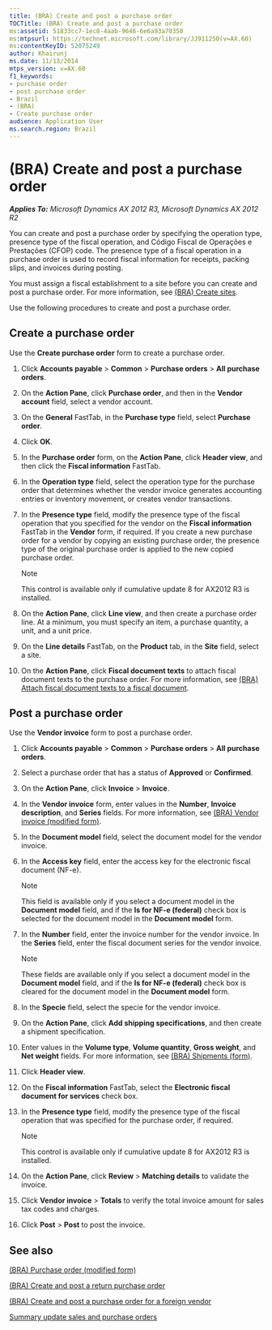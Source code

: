 ```yaml
---
title: (BRA) Create and post a purchase order
TOCTitle: (BRA) Create and post a purchase order
ms:assetid: 51833cc7-1ec8-4aab-9646-6e6a93a70350
ms:mtpsurl: https://technet.microsoft.com/library/JJ911250(v=AX.60)
ms:contentKeyID: 52075249
author: Khairunj
ms.date: 11/13/2014
mtps_version: v=AX.60
f1_keywords:
- purchase order
- post purchase order
- Brazil
- (BRA)
- Create purchase order
audience: Application User
ms.search.region: Brazil
---
```


# (BRA) Create and post a purchase order 


_**Applies To:** Microsoft Dynamics AX 2012 R3, Microsoft Dynamics AX 2012 R2_

You can create and post a purchase order by specifying the operation type, presence type of the fiscal operation, and Código Fiscal de Operações e Prestações (CFOP) code. The presence type of a fiscal operation in a purchase order is used to record fiscal information for receipts, packing slips, and invoices during posting.

You must assign a fiscal establishment to a site before you can create and post a purchase order. For more information, see [(BRA) Create sites](bra-create-sites.md).

Use the following procedures to create and post a purchase order.

## Create a purchase order

Use the **Create purchase order** form to create a purchase order.

1.  Click **Accounts payable** \> **Common** \> **Purchase orders** \> **All purchase orders**.

2.  On the **Action Pane**, click **Purchase order**, and then in the **Vendor account** field, select a vendor account.

3.  On the **General** FastTab, in the **Purchase type** field, select **Purchase order**.

4.  Click **OK**.

5.  In the **Purchase order** form, on the **Action Pane**, click **Header view**, and then click the **Fiscal information** FastTab.

6.  In the **Operation type** field, select the operation type for the purchase order that determines whether the vendor invoice generates accounting entries or inventory movement, or creates vendor transactions.

7.  In the **Presence type** field, modify the presence type of the fiscal operation that you specified for the vendor on the **Fiscal information** FastTab in the **Vendor** form, if required. If you create a new purchase order for a vendor by copying an existing purchase order, the presence type of the original purchase order is applied to the new copied purchase order.
    

    > [!NOTE]
    > <P>This control is available only if cumulative update 8 for AX2012 R3 is installed.</P>



8.  On the **Action Pane**, click **Line view**, and then create a purchase order line. At a minimum, you must specify an item, a purchase quantity, a unit, and a unit price.

9.  On the **Line details** FastTab, on the **Product** tab, in the **Site** field, select a site.

10. On the **Action Pane**, click **Fiscal document texts** to attach fiscal document texts to the purchase order. For more information, see [(BRA) Attach fiscal document texts to a fiscal document](bra-attach-fiscal-document-texts-to-a-fiscal-document.md).

## Post a purchase order

Use the **Vendor invoice** form to post a purchase order.

1.  Click **Accounts payable** \> **Common** \> **Purchase orders** \> **All purchase orders**.

2.  Select a purchase order that has a status of **Approved** or **Confirmed**.

3.  On the **Action Pane**, click **Invoice** \> **Invoice**.

4.  In the **Vendor invoice** form, enter values in the **Number**, **Invoice description**, and **Series** fields. For more information, see [(BRA) Vendor invoice (modified form)](https://technet.microsoft.com/library/jj898464\(v=ax.60\)).

5.  In the **Document model** field, select the document model for the vendor invoice.

6.  In the **Access key** field, enter the access key for the electronic fiscal document (NF-e).
    

    > [!NOTE]
    > <P>This field is available only if you select a document model in the <STRONG>Document model</STRONG> field, and if the <STRONG>Is for NF-e (federal)</STRONG> check box is selected for the document model in the <STRONG>Document model</STRONG> form.</P>



7.  In the **Number** field, enter the invoice number for the vendor invoice. In the **Series** field, enter the fiscal document series for the vendor invoice.
    

    > [!NOTE]
    > <P>These fields are available only if you select a document model in the <STRONG>Document model</STRONG> field, and if the <STRONG>Is for NF-e (federal)</STRONG> check box is cleared for the document model in the <STRONG>Document model</STRONG> form.</P>



8.  In the **Specie** field, select the specie for the vendor invoice.

9.  On the **Action Pane**, click **Add shipping specifications**, and then create a shipment specification.

10. Enter values in the **Volume type**, **Volume quantity**, **Gross weight**, and **Net weight** fields. For more information, see [(BRA) Shipments (form)](https://technet.microsoft.com/library/jj683240\(v=ax.60\)).

11. Click **Header view**.

12. On the **Fiscal information** FastTab, select the **Electronic fiscal document for services** check box.

13. In the **Presence type** field, modify the presence type of the fiscal operation that was specified for the purchase order, if required.
    

    > [!NOTE]
    > <P>This control is available only if cumulative update 8 for AX2012 R3 is installed.</P>



14. On the **Action Pane**, click **Review** \> **Matching details** to validate the invoice.

15. Click **Vendor invoice** \> **Totals** to verify the total invoice amount for sales tax codes and charges.

16. Click **Post** \> **Post** to post the invoice.

## See also

[(BRA) Purchase order (modified form)](https://technet.microsoft.com/library/jj911277\(v=ax.60\))

[(BRA) Create and post a return purchase order](bra-create-and-post-a-return-purchase-order.md)

[(BRA) Create and post a purchase order for a foreign vendor](bra-create-and-post-a-purchase-order-for-a-foreign-vendor.md)

[Summary update sales and purchase orders](https://technet.microsoft.com/library/aa553732\(v=ax.60\))

  


